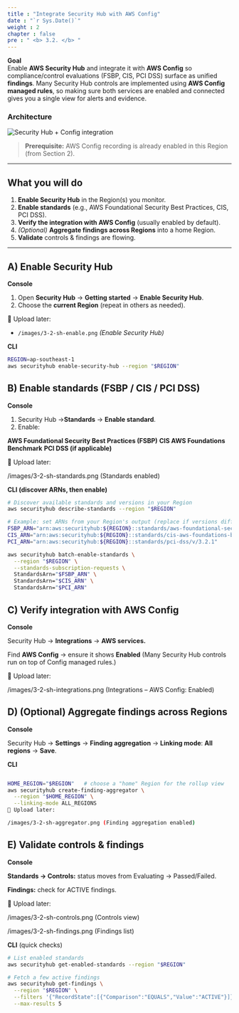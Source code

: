 ```yaml
---
title : "Integrate Security Hub with AWS Config"
date : "`r Sys.Date()`"
weight : 2
chapter : false
pre : " <b> 3.2. </b> "
---
```


**Goal**  
Enable **AWS Security Hub** and integrate it with **AWS Config** so compliance/control evaluations (FSBP, CIS, PCI DSS) surface as unified **findings**. Many Security Hub controls are implemented using **AWS Config managed rules**, so making sure both services are enabled and connected gives you a single view for alerts and evidence.

### Architecture

![Security Hub + Config integration](/images/3-2-sh-arch.png)

> **Prerequisite:** AWS Config recording is already enabled in this Region (from Section 2).

---

## What you will do

1) **Enable Security Hub** in the Region(s) you monitor.  
2) **Enable standards** (e.g., AWS Foundational Security Best Practices, CIS, PCI DSS).  
3) **Verify the integration with AWS Config** (usually enabled by default).  
4) *(Optional)* **Aggregate findings across Regions** into a home Region.  
5) **Validate** controls & findings are flowing.

---

## A) Enable Security Hub

**Console**
1. Open **Security Hub** → **Getting started** → **Enable Security Hub**.  
2. Choose the **current Region** (repeat in others as needed).

📸 Upload later:
- `/images/3-2-sh-enable.png` *(Enable Security Hub)*

**CLI**
```bash
REGION=ap-southeast-1
aws securityhub enable-security-hub --region "$REGION"
```

## B) Enable standards (FSBP / CIS / PCI DSS)
**Console**

1. Security Hub →**Standards** → **Enable standard**.
2. Enable:

**AWS Foundational Security Best Practices (FSBP)**
**CIS AWS Foundations Benchmark**
**PCI DSS (if applicable)**

📸 Upload later:

/images/3-2-sh-standards.png (Standards enabled)

**CLI (discover ARNs, then enable)**
```bash
# Discover available standards and versions in your Region
aws securityhub describe-standards --region "$REGION"

# Example: set ARNs from your Region's output (replace if versions differ)
FSBP_ARN="arn:aws:securityhub:${REGION}::standards/aws-foundational-security-best-practices/v/1.0.0"
CIS_ARN="arn:aws:securityhub:${REGION}::standards/cis-aws-foundations-benchmark/v/1.4.0"
PCI_ARN="arn:aws:securityhub:${REGION}::standards/pci-dss/v/3.2.1"

aws securityhub batch-enable-standards \
  --region "$REGION" \
  --standards-subscription-requests \
  StandardsArn="$FSBP_ARN" \
  StandardsArn="$CIS_ARN" \
  StandardsArn="$PCI_ARN"
```

## C) Verify integration with AWS Config
**Console**

Security Hub → **Integrations** → **AWS services.**

Find **AWS Config** → ensure it shows **Enabled**
(Many Security Hub controls run on top of Config managed rules.)

📸 Upload later:

/images/3-2-sh-integrations.png (Integrations – AWS Config: Enabled)

## D) (Optional) Aggregate findings across Regions
**Console**

Security Hub → **Settings** → **Finding aggregation** → **Linking mode**: **All regions** → **Save**.

**CLI**
```bash

HOME_REGION="$REGION"   # choose a "home" Region for the rollup view
aws securityhub create-finding-aggregator \
  --region "$HOME_REGION" \
  --linking-mode ALL_REGIONS
📸 Upload later:

/images/3-2-sh-aggregator.png (Finding aggregation enabled)
```

## E) Validate controls & findings
**Console**

**Standards → Controls:** status moves from Evaluating → Passed/Failed.

**Findings:** check for ACTIVE findings.

📸 Upload later:

/images/3-2-sh-controls.png (Controls view)

/images/3-2-sh-findings.png (Findings list)

**CLI** (quick checks)
```bash
# List enabled standards
aws securityhub get-enabled-standards --region "$REGION"

# Fetch a few active findings
aws securityhub get-findings \
  --region "$REGION" \
  --filters '{"RecordState":[{"Comparison":"EQUALS","Value":"ACTIVE"}]}' \
  --max-results 5
```
